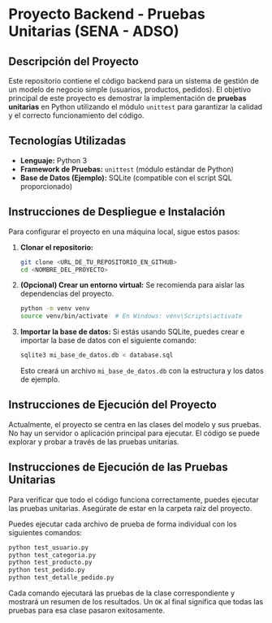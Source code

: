 # Proyecto Backend - Pruebas Unitarias (SENA - ADSO)

## Descripción del Proyecto

Este repositorio contiene el código backend para un sistema de gestión de un modelo de negocio simple (usuarios, productos, pedidos). El objetivo principal de este proyecto es demostrar la implementación de **pruebas unitarias** en Python utilizando el módulo `unittest` para garantizar la calidad y el correcto funcionamiento del código.

## Tecnologías Utilizadas

* **Lenguaje:** Python 3
* **Framework de Pruebas:** `unittest` (módulo estándar de Python)
* **Base de Datos (Ejemplo):** SQLite (compatible con el script SQL proporcionado)

## Instrucciones de Despliegue e Instalación

Para configurar el proyecto en una máquina local, sigue estos pasos:

1.  **Clonar el repositorio:**
    ```bash
    git clone <URL_DE_TU_REPOSITORIO_EN_GITHUB>
    cd <NOMBRE_DEL_PROYECTO>
    ```

2.  **(Opcional) Crear un entorno virtual:** Se recomienda para aislar las dependencias del proyecto.
    ```bash
    python -m venv venv
    source venv/bin/activate  # En Windows: venv\Scripts\activate
    ```

3.  **Importar la base de datos:** Si estás usando SQLite, puedes crear e importar la base de datos con el siguiente comando:
    ```bash
    sqlite3 mi_base_de_datos.db < database.sql
    ```
    Esto creará un archivo `mi_base_de_datos.db` con la estructura y los datos de ejemplo.

## Instrucciones de Ejecución del Proyecto

Actualmente, el proyecto se centra en las clases del modelo y sus pruebas. No hay un servidor o aplicación principal para ejecutar. El código se puede explorar y probar a través de las pruebas unitarias.

## Instrucciones de Ejecución de las Pruebas Unitarias

Para verificar que todo el código funciona correctamente, puedes ejecutar las pruebas unitarias. Asegúrate de estar en la carpeta raíz del proyecto.

Puedes ejecutar cada archivo de prueba de forma individual con los siguientes comandos:

```bash
python test_usuario.py
python test_categoria.py
python test_producto.py
python test_pedido.py
python test_detalle_pedido.py
```

Cada comando ejecutará las pruebas de la clase correspondiente y mostrará un resumen de los resultados. Un `OK` al final significa que todas las pruebas para esa clase pasaron exitosamente.
